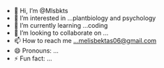 - 👋 Hi, I’m @Mlsbkts
- 👀 I’m interested in ...plantbiology and psychology
- 🌱 I’m currently learning ...coding
- 💞️ I’m looking to collaborate on ...
- 📫 How to reach me ...melisbektas06@gmail.com
- 😄 Pronouns: ...
- ⚡ Fun fact: ...

<!---
Mlsbkts/Mlsbkts is a ✨ special ✨ repository because its `README.md` (this file) appears on your GitHub profile.
You can click the Preview link to take a look at your changes.
--->
